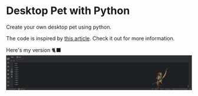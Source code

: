 # Desktop Pet with Python 

Create your own desktop pet using python. 

The code is inspired by [this article](https://medium.com/analytics-vidhya/create-your-own-desktop-pet-with-python-5b369be18868). Check it out for more information.

Here's my version 🐈‍⬛
<img src="img\preview.gif" alt="Desktop Pet Example">
